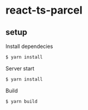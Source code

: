 # react-ts-parcel

## setup

Install dependecies

```bash
$ yarn install
```

Server start

```bash
$ yarn install
```

Build

```bash
$ yarn build
```
